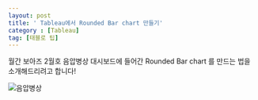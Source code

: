 ```yaml
---
layout: post
title: ' Tableau에서 Rounded Bar chart 만들기'
category : [Tableau]
tag: [태블로 팁]
---
```


월간 보아즈 2월호 음압병상 대시보드에 들어간 Rounded Bar chart 를 만드는 법을 소개해드리려고 합니다!
                  
![음압병상](https://drive.google.com/open?id=1jdqgX1mT76j3RBk9fHRwyf0WcKo5iRkW)





